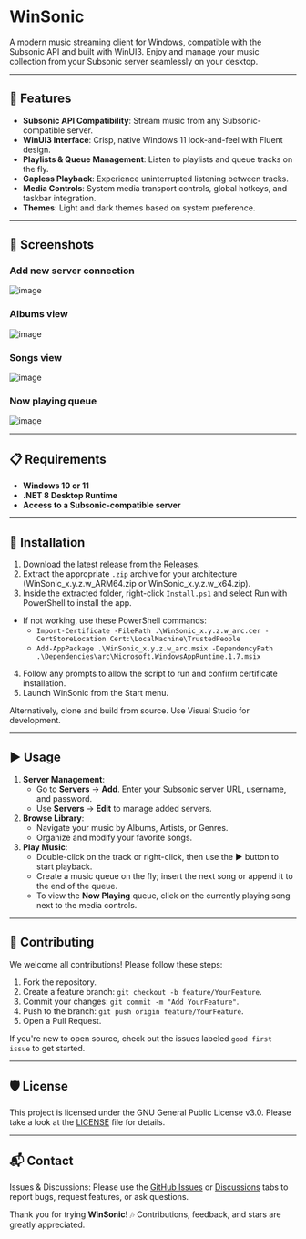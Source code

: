 # WinSonic

A modern music streaming client for Windows, compatible with the Subsonic API and built with WinUI3. Enjoy and manage your music collection from your Subsonic server seamlessly on your desktop.

---

## 🚀 Features

* **Subsonic API Compatibility**: Stream music from any Subsonic-compatible server.
* **WinUI3 Interface**: Crisp, native Windows 11 look-and-feel with Fluent design.
* **Playlists & Queue Management**: Listen to playlists and queue tracks on the fly.
* **Gapless Playback**: Experience uninterrupted listening between tracks.
* **Media Controls**: System media transport controls, global hotkeys, and taskbar integration.
* **Themes**: Light and dark themes based on system preference.

---

## 🎨 Screenshots

### Add new server connection
![image](https://github.com/user-attachments/assets/8a81a0ab-79c6-4b47-b982-b108f61db683)

### Albums view
![image](https://github.com/user-attachments/assets/03f9d11b-c2a5-4fb6-92b3-83becdd380a3)

### Songs view
![image](https://github.com/user-attachments/assets/5f80ebe0-8084-4c12-942d-aaf839f04e8c)

### Now playing queue
![image](https://github.com/user-attachments/assets/c38a2c68-765d-4c56-83c5-3c4e47a0c007)

---

## 📋 Requirements

* **Windows 10 or 11**
* **.NET 8 Desktop Runtime**
* **Access to a Subsonic-compatible server**

---

## 💾 Installation

1. Download the latest release from the [Releases](https://github.com/Kikikan/WinSonic/releases).
2. Extract the appropriate `.zip` archive for your architecture (WinSonic_x.y.z.w_ARM64.zip or WinSonic_x.y.z.w_x64.zip).
3. Inside the extracted folder, right-click `Install.ps1` and select Run with PowerShell to install the app.
  - If not working, use these PowerShell commands:
    - `Import-Certificate -FilePath .\WinSonic_x.y.z.w_arc.cer -CertStoreLocation Cert:\LocalMachine\TrustedPeople`
    - `Add-AppPackage .\WinSonic_x.y.z.w_arc.msix -DependencyPath .\Dependencies\arc\Microsoft.WindowsAppRuntime.1.7.msix`
4. Follow any prompts to allow the script to run and confirm certificate installation.
5. Launch WinSonic from the Start menu.

Alternatively, clone and build from source. Use Visual Studio for development.

---

## ▶️ Usage

1. **Server Management**:
   * Go to **Servers** → **Add**. Enter your Subsonic server URL, username, and password.
   * Use **Servers** → **Edit** to manage added servers.
3. **Browse Library**:
   * Navigate your music by Albums, Artists, or Genres.
   * Organize and modify your favorite songs.
5. **Play Music**:
   * Double-click on the track or right-click, then use the ▶️ button to start playback.
   * Create a music queue on the fly; insert the next song or append it to the end of the queue.
   * To view the **Now Playing** queue, click on the currently playing song next to the media controls.

---

## 🤝 Contributing

We welcome all contributions! Please follow these steps:

1. Fork the repository.
2. Create a feature branch: `git checkout -b feature/YourFeature`.
3. Commit your changes: `git commit -m "Add YourFeature"`.
4. Push to the branch: `git push origin feature/YourFeature`.
5. Open a Pull Request.

If you're new to open source, check out the issues labeled `good first issue` to get started.

---

## 🛡️ License

This project is licensed under the GNU General Public License v3.0. Please take a look at the [LICENSE](LICENSE.txt) file for details.

---

## 📬 Contact

Issues & Discussions: Please use the [GitHub Issues](https://github.com/Kikikan/WinSonic/issues) or [Discussions](https://github.com/Kikikan/WinSonic/discussions) tabs to report bugs, request features, or ask questions.

Thank you for trying **WinSonic**! 🎶 Contributions, feedback, and stars are greatly appreciated.

